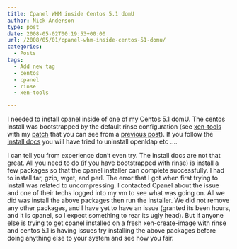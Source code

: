 ```yaml
---
title: Cpanel WHM inside Centos 5.1 domU
author: Nick Anderson
type: post
date: 2008-05-02T00:19:53+00:00
url: /2008/05/01/cpanel-whm-inside-centos-51-domu/
categories:
  - Posts
tags:
  - Add new tag
  - centos
  - cpanel
  - rinse
  - xen-tools

---
```

I needed to install cpanel inside of one of my Centos 5.1 domU. The centos install was bootstrapped by the default rinse configuration (see [xen-tools][1] with my [patch][2] that you can see from a [previous post][3]). If you follow the [install docs][4] you will have tried to uninstall openldap etc &#8230;.<!--more-->

<!--adsense-->

I can tell you from experience don&#8217;t even try. The install docs are not that great. All you need to do (if you have bootstrapped with rinse) is install a few packages so that the cpanel installer can complete successfully. I had to install tar, gzip, wget, and perl. The error that I got when first trying to install was related to uncompressing. I contacted Cpanel about the issue and one of their techs logged into my vm to see what was going on. All we did was install the above packages then run the installer. We did not remove any other packages, and I have yet to have an issue (granted its been hours, and it is cpanel, so I expect something to rear its ugly head). But if anyone else is trying to get cpanel installed on a fresh xen-create-image with rinse and centos 5.1 is having issues try installing the above packages before doing anything else to your system and see how you fair.

 [1]: http://www.xen-tools.org/software/xen-tools/
 [2]: http://www.cmdln.org/images/wp-content/uploads/2008/04/rinse-centos5.patch
 [3]: http://www.cmdln.org/2008/04/25/xen-installing-centos-5-domu-inside-debian-etch-dom0-with-xen-tools-and-rinse-the-patch-to-fix-it/
 [4]: http://www.cpanel.net/docs/vps/
